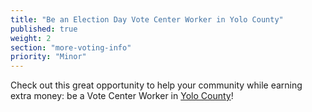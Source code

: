 ```yaml
---
title: "Be an Election Day Vote Center Worker in Yolo County"
published: true
weight: 2
section: "more-voting-info"
priority: "Minor"
---
```


Check out this great opportunity to help your community while earning extra money: be a Vote Center Worker in [Yolo County](https://www.yoloelections.org/poll-workers/poll-workers)!  
